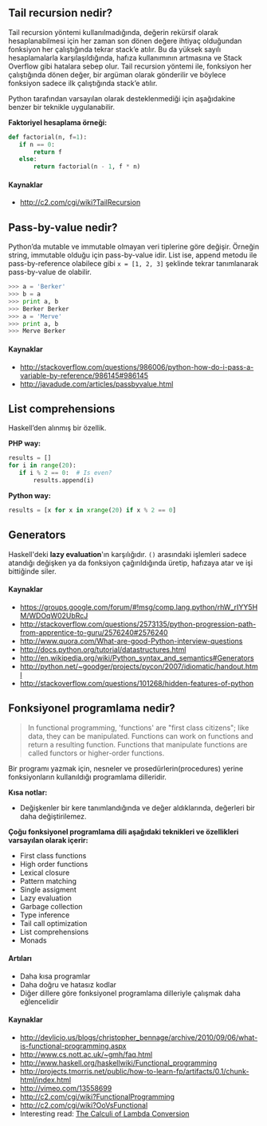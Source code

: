 ## Tail recursion nedir?

Tail recursion yöntemi kullanılmadığında, değerin rekürsif olarak hesaplanabilmesi için her zaman son dönen değere ihtiyaç olduğundan fonksiyon her çalıştığında tekrar stack’e atılır. Bu da yüksek sayılı hesaplamalarla karşılaşıldığında, hafıza kullanımının artmasına ve Stack Overflow gibi hatalara sebep olur. Tail recursion yöntemi ile, fonksiyon her çalıştığında dönen değer, bir argüman olarak gönderilir ve böylece fonksiyon sadece ilk çalıştığında stack’e atılır.

Python tarafından varsayılan olarak desteklenmediği için aşağıdakine benzer bir teknikle uygulanabilir.

**Faktoriyel hesaplama örneği:**

```python
def factorial(n, f=1):
   if n == 0:
       return f
   else:
       return factorial(n - 1, f * n)
```

#### Kaynaklar

* http://c2.com/cgi/wiki?TailRecursion

## Pass-by-value nedir?

Python’da mutable ve immutable olmayan veri tiplerine göre değişir. Örneğin string, immutable olduğu için pass-by-value idir. List ise, append metodu ile pass-by-reference olabilece gibi `x = [1, 2, 3]` şeklinde tekrar tanımlanarak pass-by-value de olabilir.

```python
>>> a = 'Berker'
>>> b = a
>>> print a, b
>>> Berker Berker
>>> a = 'Merve'
>>> print a, b
>>> Merve Berker
```

#### Kaynaklar

* http://stackoverflow.com/questions/986006/python-how-do-i-pass-a-variable-by-reference/986145#986145
* http://javadude.com/articles/passbyvalue.html

## List comprehensions

Haskell’den alınmış bir özellik.

**PHP way:**

```python
results = []
for i in range(20):
   if i % 2 == 0:  # Is even?
       results.append(i)
```

**Python way:**

```python
results = [x for x in xrange(20) if x % 2 == 0]
```

## Generators

Haskell'deki **lazy evaluation**'ın karşılığıdır. `()` arasındaki işlemleri sadece atandığı değişken ya da fonksiyon çağırıldığında üretip, hafızaya atar ve işi bittiğinde siler.

#### Kaynaklar

* https://groups.google.com/forum/#!msg/comp.lang.python/rhW_rIYY5HM/WDOqW02UbRcJ
* http://stackoverflow.com/questions/2573135/python-progression-path-from-apprentice-to-guru/2576240#2576240
* http://www.quora.com/What-are-good-Python-interview-questions
* http://docs.python.org/tutorial/datastructures.html
* http://en.wikipedia.org/wiki/Python_syntax_and_semantics#Generators
* http://python.net/~goodger/projects/pycon/2007/idiomatic/handout.html
* http://stackoverflow.com/questions/101268/hidden-features-of-python

## Fonksiyonel programlama nedir?

> In functional programming, 'functions' are "first class citizens"; like data, they can be manipulated. Functions can work on functions and return a resulting function. Functions that manipulate functions are called functors or higher-order functions.

Bir programı yazmak için, nesneler ve prosedürlerin(procedures) yerine fonksiyonların kullanıldığı programlama dilleridir.

**Kısa notlar:**

* Değişkenler bir kere tanımlandığında ve değer aldıklarında, değerleri bir daha değiştirilemez.

**Çoğu fonksiyonel programlama dili aşağıdaki teknikleri ve özellikleri varsayılan olarak içerir:**

* First class functions
* High order functions
* Lexical closure
* Pattern matching
* Single assigment
* Lazy evaluation
* Garbage collection
* Type inference
* Tail call optimization
* List comprehensions
* Monads

#### Artıları

* Daha kısa programlar
* Daha doğru ve hatasız kodlar
* Diğer dillere göre fonksiyonel programlama dilleriyle çalışmak daha eğlencelidir

#### Kaynaklar

* http://devlicio.us/blogs/christopher_bennage/archive/2010/09/06/what-is-functional-programming.aspx
* http://www.cs.nott.ac.uk/~gmh/faq.html
* http://www.haskell.org/haskellwiki/Functional_programming
* http://projects.tmorris.net/public/how-to-learn-fp/artifacts/0.1/chunk-html/index.html
* http://vimeo.com/13558699
* http://c2.com/cgi/wiki?FunctionalProgramming
* http://c2.com/cgi/wiki?OoVsFunctional
* Interesting read: [The Calculi of Lambda Conversion](http://books.google.com/books?id=KCOuGztKVgcC&lpg=PP1&dq=The%20Calculi%20of%20Lambda%20Conversion&pg=PP1#v=onepage&q&f=false)
